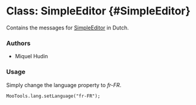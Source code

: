 Class: SimpleEditor {#SimpleEditor}
=====================================

Contains the messages for [SimpleEditor][] in Dutch.

### Authors

* Miquel Hudin

### Usage

Simply change the language property to *fr-FR*.

	MooTools.lang.setLanguage("fr-FR");

[SimpleEditor]: http://www.clientcide.com/docs/Forms/SimpleEditor
